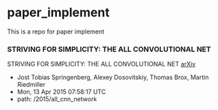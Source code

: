 # paper_implement
This is a repo for paper implement
### STRIVING FOR SIMPLICITY:  THE ALL CONVOLUTIONAL NET

STRIVING FOR SIMPLICITY:  THE ALL CONVOLUTIONAL NET [arXiv](https://arxiv.org/abs/1412.6806)
- Jost Tobias Springenberg, Alexey Dosovitskiy, Thomas Brox, Martin Riedmiller
- Mon, 13 Apr 2015 07:58:17 UTC 
- path: /2015/all_cnn_network
